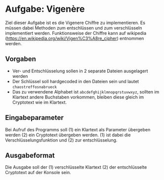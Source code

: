 Aufgabe: Vigenère
=================================
Ziel dieser Aufgabe ist es die Vigenere Chiffre zu implementieren. Es müssen dabei Methoden zum entschlüssen und zum verschlüsseln implementiert werden. Funktionsweise der Chiffre kann auf wikipedia (https://en.wikipedia.org/wiki/Vigen%C3%A8re_cipher) entnommen werden.

Vorgaben
--------
- Ver- und Entschlüsselung sollen in 2 separate Dateien ausgelagert werden
- Der Schlüssel soll hardgecoded in den Dateien sein und lautet `chaostreffosnabrueck`
- Das zu verwendene Alphabet ist `abcdefghijklmnopqrstuvwxyz`, sollten im Klartext andere Buchstaben vorkommen, bleiben diese gleich im Cryptotext wie im Klartext.

Eingabeparameter
--------
Bei Aufruf des Programms soll (1) ein Klartext als Parameter übergeben werden (2) ein Cryptotext übergeben werden. (1) ist dabei die Verschlüsselungsfunktion und (2) zur entschlüsselung.

Ausgabeformat
--------
Die Ausgabe soll der (1) verschlüsselte Klartext (2) der entschlüsselte Cryptotext auf der Konsole sein.

